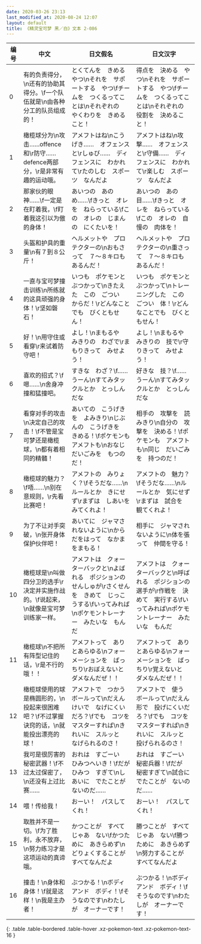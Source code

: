 ```yaml
---
date: 2020-03-26 23:13
last_modified_at: 2020-08-24 12:07
layout: default
title: 《精灵宝可梦 黑／白》文本 2-086
---
```

| 编号 | 中文 | 日文假名 | 日文汉字 |
| ---- | ---- | ---- | --- |
| 0 | 有的负责得分，\n还有的协助其得分。\f一个队伍就是\n由各种分工的队员组成的！ | とくてんを　きめる　やつ\nそれを　サポートする　やつ\fチームを　つくるってことは\nそれぞれの　やくわりを　きめること！ | 得点を　決める　やつ\nそれを　サポートする　やつ\fチームを　つくるってことは\nそれぞれの　役割を　決めること！ |
| 1 | 橄榄球分为\n攻击……offence和\r防守……defence两部分，\r是非常有趣的运动哦。 | アメフトはね\nこうげき……　オフェンスと\rしゅび……　ディフェンスに　わかれて\rたのしむ　スポーツ　なんだよ | アメフトはね\n攻撃……　オフェンスと\r守備……　ディフェンスに　わかれて\r楽しむ　スポーツ　なんだよ |
| 2 | 那家伙的眼神……\f一定是在盯着我，\f盯着我这引以为傲的身体！ | あいつの　あの　め……\fきっと　オレを　ねらっている\fこの　オレの　じまんの　にくたいを！ | あいつの　あの　目……\fきっと　オレを　ねらっている\fこの　オレの　自慢の　肉体を！ |
| 3 | 头盔和护具的重量\n有７到８公斤！ | ヘルメットや　プロテクターの\nおもさって　７～８キロも　あるんだ！ | ヘルメットや　プロテクターの\n重さって　７～８キロも　あるんだ！ |
| 4 | 一直与宝可梦撞击训练\n所练就的这具顽强的身体！\r坚如磐石！ | いつも　ポケモンと　ぶつかって\nきたえた　この　ごつい　からだ！\rどんなことでも　びくともせん！ | いつも　ポケモンと　ぶつかって\nトレーニングした　この　ごつい　体！\rどんなことでも　びくともせん！ |
| 5 | 好！\n用守住或看穿\r来试着防守吧！ | よし！\nまもるや　みきりの　わざで\rまもりきって　みせよう！ | よし！\nまもるや　みきりの　技で\r守りきって　みせよう！ |
| 6 | 喜欢的招式？\f嗯……\n舍身冲撞和猛撞吧。 | すきな　わざ？\f……うーん\nすてみタックルとか　とっしん　だな | 好きな　技？\f……うーん\nすてみタックルとか　とっしん　だな |
| 7 | 看穿对手的攻击\n决定自己的攻击！\f不管是宝可梦还是橄榄球，\n都有着相同的精髓！ | あいての　こうげきを　よみきり\nじぶんの　こうげきを　きめる！\fポケモンも　アメフトも\nおなじ　だいごみを　もつのだ！ | 相手の　攻撃を　読みきり\n自分の　攻撃を　決める！\fポケモンも　アメフトも\n同じ　だいごみを　持つのだ！　 |
| 8 | 橄榄球的魅力？\f唔……\n别在意规则，\r先看比赛吧！ | アメフトの　みりょく？\fそうだな……\nルールとか　きにせず\rまずは　しあいを　みてくれよ！ | アメフトの　魅力？\fそうだな……\nルールとか　気にせず\rまずは　試合を　観てくれよ！ |
| 9 | 为了不让对手突破，\n张开身体保护伙伴吧！ | あいてに　ジャマされないように\nからだをはって　なかまをまもる！ | 相手に　ジャマされないように\n体を張って　仲間を守る！ |
| 10 | 橄榄球是\n叫做四分卫的选手\r决定并实施作战的。\f说起来，\n就像是宝可梦训练家一样。 | アメフトは　クォーターバックと\nよばれる　ポジションの　せんしゅが\rさくせんを　きめて　じっこうする\fいってみれば\nポケモントレーナー　みたいな　もんだ | アメフトは　クォーターバックと\n呼ばれる　ポジションの　選手が\r作戦を　決めて　実行する\fいってみれば\nポケモントレーナー　みたいな　もんだ |
| 11 | 橄榄球\n不把所有阵型记住的话，\r是不行的哦！！ | アメフトって　ありとあらゆる\nフォーメーションを　ばっちり\rおぼえないと　ダメなんだぜ！！ | アメフトって　ありとあらゆる\nフォーメーションを　ばっちり\r覚えないと　ダメなんだぜ！！ |
| 12 | 橄榄球使用的球是椭圆形的，\n投起来很困难吧？\f不过掌握诀窍的话，\n就能投出漂亮的球！ | アメフトで　つかう　ボールって\nだえんけいで　なげにくいだろ？\fでも　コツを　マスターすれば\nきれいに　スルッと　なげられるのさ！ | アメフトで　使う　ボールって\nだえん形で　投げにくいだろ？\fでも　コツを　マスターすれば\nきれいに　スルッと　投げられるのさ！ |
| 13 | 我可是很厉害的秘密武器！\f不过太过保密了，\n还没有上过比赛…… | おれは　すごーい　ひみつへいき！\fだが　ひみつ　すぎて\nしあいに　でたことが　ないのだ…… | おれは　すごーい　秘密兵器！\fだが　秘密すぎて\n試合に　でたことが　ないのだ…… |
| 14 | 喂！传给我！ | おーい！　パスしてくれ！ | おーい！　パスしてくれ！ |
| 15 | 取胜并不是一切。\f为了胜利，永不放弃，\n努力练习才是这项运动的真谛哦。 | かつことが　すべてじゃあ　ない\fかつために　あきらめず\nどりょくすることが　すべてなんだよ | 勝つことが　すべてじゃあ　ない\f勝つために　あきらめず\n努力することが　すべてなんだよ |
| 16 | 撞击！\n身体和身体！\f就是这样！\n我是主办者！ | ぶつかる！\nボディ　アンド　ボディ！\fそうなのです\nわたしが　オーナーです！ | ぶつかる！\nボディ　アンド　ボディ！\fそうなのです\nわたしが　オーナーです！ |
{: .table .table-bordered .table-hover .xz-pokemon-text .xz-pokemon-text-16 }